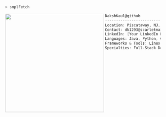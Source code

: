 ```bash
> smplFetch
```

<img align="left" src="https://avatars.githubusercontent.com/u/112343623?v=4" width="320" />

```csharp
DakshKaul@github
-------------------------
Location: Piscataway, NJ, USA [cite: 2]
Contact: dk1293@scarletmail.rutgers.edu [cite: 2]
LinkedIn: [Your LinkedIn Profile URL]
Languages: Java, Python, C, Rust, SQL, HTML/CSS/JS [cite: 7]
Frameworks & Tools: Linux, Git, Flutter, MariaDB, Autodesk Fusion 360, Ableton, DaVinci Resolve 
Specialties: Full-Stack Development, Digital Signal Processing, Low-latency Systems, PCB design
```

<p align="left">
</p>
